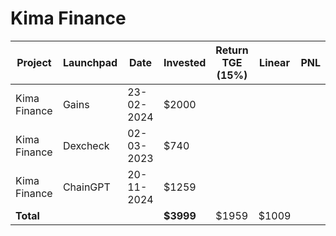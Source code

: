 # Kima Finance



<table data-full-width="true"><thead><tr><th width="152">Project</th><th width="138">Launchpad</th><th width="132">Date</th><th width="133">Invested</th><th>Return TGE (15%)</th><th>Linear</th><th>PNL</th></tr></thead><tbody><tr><td>Kima Finance</td><td>Gains</td><td>23-02-2024</td><td>$2000</td><td></td><td></td><td></td></tr><tr><td>Kima Finance</td><td>Dexcheck</td><td>02-03-2023</td><td>$740</td><td></td><td></td><td></td></tr><tr><td>Kima Finance</td><td>ChainGPT</td><td>20-11-2024</td><td>$1259</td><td></td><td></td><td></td></tr><tr><td><strong>Total</strong></td><td></td><td></td><td><strong>$3999</strong></td><td>$1959</td><td>$1009</td><td></td></tr></tbody></table>

